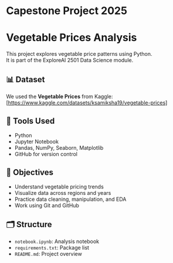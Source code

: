 # Capestone Project 2025
# Vegetable Prices Analysis

This project explores vegetable price patterns using Python.  
It is part of the ExploreAI 2501 Data Science module.

## 📊 Dataset

We used the **Vegetable Prices** from Kaggle:  
[https://www.kaggle.com/datasets/ksamiksha19/vegetable-prices]

## 🔧 Tools Used

- Python  
- Jupyter Notebook  
- Pandas, NumPy, Seaborn, Matplotlib  
- GitHub for version control  

## 🧠 Objectives

- Understand vegetable pricing trends  
- Visualize data across regions and years  
- Practice data cleaning, manipulation, and EDA  
- Work using Git and GitHub  

## 🗂 Structure

- `notebook.ipynb`: Analysis notebook  
- `requirements.txt`: Package list  
- `README.md`: Project overview  

